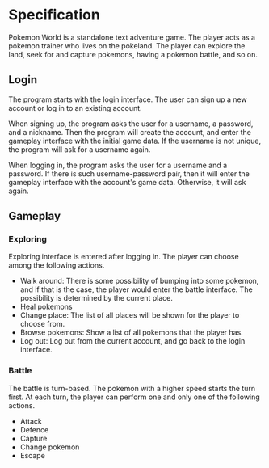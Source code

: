 # Specification

Pokemon World is a standalone text adventure game. The player acts as a pokemon trainer who lives on the pokeland. The
player can explore the land, seek for and capture pokemons, having a pokemon battle, and so on.

## Login

The program starts with the login interface. The user can sign up a new account or log in to an existing account.

When signing up, the program asks the user for a username, a password, and a nickname. Then the program will create the
account, and enter the gameplay interface with the initial game data. If the username is not unique, the program will
ask for a username again.

When logging in, the program asks the user for a username and a password. If there is such username-password pair, then
it will enter the gameplay interface with the account's game data. Otherwise, it will ask again.

## Gameplay

### Exploring

Exploring interface is entered after logging in. The player can choose among the following actions.

- Walk around: There is some possibility of bumping into some pokemon, and if that is the case, the player would enter
  the battle interface. The possibility is determined by the current place.
- Heal pokemons
- Change place: The list of all places will be shown for the player to choose from.
- Browse pokemons: Show a list of all pokemons that the player has.
- Log out: Log out from the current account, and go back to the login interface.

### Battle

The battle is turn-based. The pokemon with a higher speed starts the turn first. At each turn, the player can perform
one and only one of the following actions.

- Attack
- Defence
- Capture
- Change pokemon
- Escape
